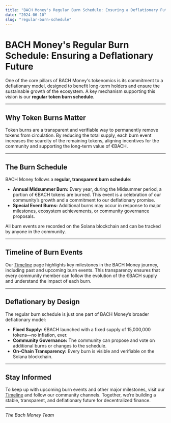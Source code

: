 ```yaml
---
title: "BACH Money's Regular Burn Schedule: Ensuring a Deflationary Future"
date: "2024-06-10"
slug: "regular-burn-schedule"
---
```


# BACH Money's Regular Burn Schedule: Ensuring a Deflationary Future

One of the core pillars of BACH Money's tokenomics is its commitment to a deflationary model, designed to benefit long-term holders and ensure the sustainable growth of the ecosystem. A key mechanism supporting this vision is our **regular token burn schedule**.

---

## Why Token Burns Matter

Token burns are a transparent and verifiable way to permanently remove tokens from circulation. By reducing the total supply, each burn event increases the scarcity of the remaining tokens, aligning incentives for the community and supporting the long-term value of €BACH.

---

## The Burn Schedule

BACH Money follows a **regular, transparent burn schedule**:

- **Annual Midsummer Burn:** Every year, during the Midsummer period, a portion of €BACH tokens are burned. This event is a celebration of our community’s growth and a commitment to our deflationary promise.
- **Special Event Burns:** Additional burns may occur in response to major milestones, ecosystem achievements, or community governance proposals.

All burn events are recorded on the Solana blockchain and can be tracked by anyone in the community.

---

## Timeline of Burn Events

Our [Timeline](/timeline) page highlights key milestones in the BACH Money journey, including past and upcoming burn events. This transparency ensures that every community member can follow the evolution of the €BACH supply and understand the impact of each burn.

---

## Deflationary by Design

The regular burn schedule is just one part of BACH Money’s broader deflationary model:

- **Fixed Supply:** €BACH launched with a fixed supply of 15,000,000 tokens—no inflation, ever.
- **Community Governance:** The community can propose and vote on additional burns or changes to the schedule.
- **On-Chain Transparency:** Every burn is visible and verifiable on the Solana blockchain.

---

## Stay Informed

To keep up with upcoming burn events and other major milestones, visit our [Timeline](/timeline) and follow our community channels. Together, we’re building a stable, transparent, and deflationary future for decentralized finance.

---

*The Bach Money Team*